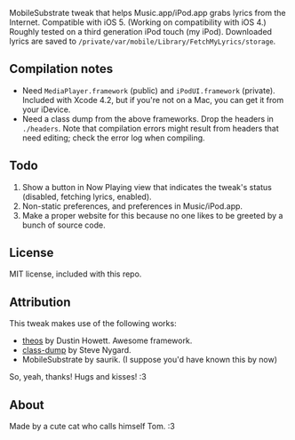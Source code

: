 MobileSubstrate tweak that helps Music.app/iPod.app grabs lyrics from the
Internet. Compatible with iOS 5. (Working on compatibility with iOS 4.)
Roughly tested on a third generation iPod touch (my iPod). Downloaded
lyrics are saved to `/private/var/mobile/Library/FetchMyLyrics/storage`.

Compilation notes
------------------
- Need `MediaPlayer.framework` (public) and `iPodUI.framework` (private).
Included with Xcode 4.2, but if you're not on a Mac, you can get it from
your iDevice.
- Need a class dump from the above frameworks. Drop the headers in
`./headers`. Note that compilation errors might result from headers
that need editing; check the error log when compiling.


Todo
-----
1. Show a button in Now Playing view that indicates the tweak's
status (disabled, fetching lyrics, enabled).
2. Non-static preferences, and preferences in Music/iPod.app.
3. Make a proper website for this because no one likes to be greeted
by a bunch of source code.

License
-------
MIT license, included with this repo.

Attribution
-----------
This tweak makes use of the following works:
- [theos][theos-link] by Dustin Howett. Awesome framework.
- [class-dump][class-dump-link] by Steve Nygard.
- MobileSubstrate by saurik. (I suppose you'd have known this by now)

[theos-link]:[https://github.com/DHowett/theos]
[class-dump-link]:[http://www.codethecode.com/projects/class-dump/]

So, yeah, thanks! Hugs and kisses! :3

About
-----
Made by a cute cat who calls himself Tom. :3
